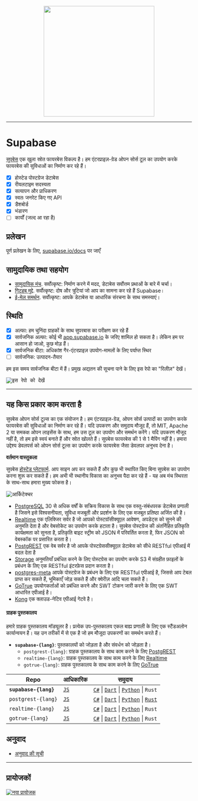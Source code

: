 <p align="center">
<img width="300" src="https://gitcdn.xyz/repo/supabase/supabase/master/web/static/supabase-light.svg"/>
</p>

---

# Supabase

[सुपबेस](https://supabase.io) एक खुला स्रोत फायरबेस विकल्प है। हम एंटरप्राइज़-ग्रेड ओपन सोर्स टूल का उपयोग करके फायरबेस की सुविधाओं का निर्माण कर रहे हैं।

- [x] होस्टेड पोस्टग्रेज डेटाबेस
- [x] रीयलटाइम सदस्यता
- [x] सत्यापन और प्राधिकरण
- [x] स्वतः जनरेट किए गए API
- [x] डैशबोर्ड
- [x] भंडारण
- [ ] कार्यों (जल्द आ रहा है)

## प्रलेखन

पूर्ण प्रलेखन के लिए, [supabase.io/docs](https://supabase.io/docs) पर जाएँ 

## सामुदायिक तथा सहयोग

- [सामुदायिक मंच](https://github.com/supabase/supabase/discussions). सर्वोत्कृष्ट: निर्माण करने में मदद, डेटाबेस सर्वोत्तम प्रथाओं के बारे में चर्चा।
- [गिटहब मुद्दे](https://github.com/supabase/supabase/issues). सर्वोत्कृष्ट: दोष और त्रुटियां जो आप का सामना कर रहे हैं Supabase।
- [ई-मेल समर्थन](https://supabase.io/docs/support#business-support). सर्वोत्कृष्ट: आपके डेटाबेस या आधारिक संरचना के साथ समस्याएं।

## स्थिति

- [x] अल्फा: हम चुनिंदा ग्राहकों के साथ सुपरबास का परीक्षण कर रहे हैं
- [x] सार्वजनिक अल्फा: कोई भी [app.supabase.io](https://app.supabase.io) के जरिए शामिल हो सकता है। लेकिन हम पर आसान हो जाओ, कुछ मोड़ हैं।
- [x] सार्वजनिक बीटा: अधिकांश गैर-एंटरप्राइज़ उपयोग-मामलों के लिए पर्याप्त स्थिर
- [ ] सार्वजनिक: उत्पादन-तैयार

हम इस समय सार्वजनिक बीटा में हैं। प्रमुख अद्यतन की सूचना पाने के लिए इस रेपो का "रिलीज़" देखें।

<kbd><img src="https://gitcdn.link/repo/supabase/supabase/master/web/static/watch-repo.gif" alt="इस रेपो को देखें"/></kbd>

---

## यह किस प्रकार काम करता है

सुपबेस ओपन सोर्स टूल्स का एक संयोजन है। हम एंटरप्राइज़-ग्रेड, ओपन सोर्स उत्पादों का उपयोग करके फायरबेस की सुविधाओं का निर्माण कर रहे हैं। यदि उपकरण और समुदाय मौजूद हैं, तो MIT, Apache 2 या समकक्ष ओपन लाइसेंस के साथ, हम उस टूल का उपयोग और समर्थन करेंगे। यदि उपकरण मौजूद नहीं है, तो हम इसे स्वयं बनाते हैं और स्रोत खोलते हैं। सुपबेस फायरबेस की 1 से 1 मैपिंग नहीं है। हमारा उद्देश्य डेवलपर्स को ओपन सोर्स टूल्स का उपयोग करके फायरबेस जैसा डेवलपर अनुभव देना है।

**वर्तमान वास्तुकला**

सुपबेस [होस्टेड प्लेटफार्म](https://app.supabase.io). आप साइन अप कर सकते हैं और कुछ भी स्थापित किए बिना सुपबेस का उपयोग करना शुरू कर सकते हैं। हम अभी भी स्थानीय विकास का अनुभव पैदा कर रहे हैं - यह अब मंच स्थिरता के साथ-साथ हमारा मुख्य फोकस है।

![आर्किटेक्चर](https://supabase.io/assets/images/supabase-architecture-9050a7317e9ec7efb7807f5194122e48.png)

- [PostgreSQL](https://www.postgresql.org/) 30 से अधिक वर्षों के सक्रिय विकास के साथ एक वस्तु-संबंधपरक डेटाबेस प्रणाली है जिसने इसे विश्वसनीयता, सुविधा मजबूती और प्रदर्शन के लिए एक मजबूत प्रतिष्ठा अर्जित की है।
- [Realtime](https://github.com/supabase/realtime) एक एलिक्जिर सर्वर है जो आपको पोस्टग्रॉसीक्यूएल आवेषण, अपडेट्स को सुनने की अनुमति देता है और वेबसोकेट का उपयोग करके हटाता है। सुपबेस पोस्टग्रेज की अंतर्निहित प्रतिकृति कार्यक्षमता को सुनता है, प्रतिकृति बाइट स्ट्रीम को JSON में परिवर्तित करता है, फिर JSON को वेबस्कॉक पर प्रसारित करता है।
- [PostgREST](http://postgrest.org/) एक वेब सर्वर है जो आपके पोस्टग्रेससीक्यूएल डेटाबेस को सीधे RESTful एपीआई में बदल देता है
- [Storage](https://github.com/supabase/storage-api) अनुमतियाँ प्रबंधित करने के लिए पोस्टग्रेस का उपयोग करके S3 में संग्रहीत फ़ाइलों के प्रबंधन के लिए एक RESTful इंटरफ़ेस प्रदान करता है।
- [postgres-meta](https://github.com/supabase/postgres-meta) आपके पोस्टग्रेज के प्रबंधन के लिए एक RESTful एपीआई है, जिससे आप टेबल प्राप्त कर सकते हैं, भूमिकाएँ जोड़ सकते हैं और क्वेरीज़ आदि चला सकते हैं।
- [GoTrue](https://github.com/netlify/gotrue) उपयोगकर्ताओं को प्रबंधित करने और SWT टोकन जारी करने के लिए एक SWT आधारित एपीआई है।
- [Kong](https://github.com/Kong/kong) एक क्लाउड-नेटिव एपीआई गेटवे है।

#### ग्राहक पुस्तकालय

हमारे ग्राहक पुस्तकालय मॉड्यूलर है। प्रत्येक उप-पुस्तकालय एकल बाह्य प्रणाली के लिए एक स्टैंडअलोन कार्यान्वयन है। यह उन तरीकों में से एक है जो हम मौजूदा उपकरणों का समर्थन करते हैं।

- **`supabase-{lang}`**: पुस्तकालयों को जोड़ता है और संवर्धन को जोड़ता है।
  - `postgrest-{lang}`: ग्राहक पुस्तकालय के साथ काम करने के लिए [PostgREST](https://github.com/postgrest/postgrest)
  - `realtime-{lang}`: ग्राहक पुस्तकालय के साथ काम करने के लिए [Realtime](https://github.com/supabase/realtime)
  - `gotrue-{lang}`: ग्राहक पुस्तकालय के साथ काम करने के लिए [GoTrue](https://github.com/netlify/gotrue)

| Repo                  | आधिकारिक                                         | समुदाय                                                                                                                                                                                                                  |
| --------------------- | ------------------------------------------------ | -------------------------------------------------------------------------------------------------------------------------------------------------------------------------------------------------------------------------- |
| **`supabase-{lang}`** | [`JS`](https://github.com/supabase/supabase-js)  | [`C#`](https://github.com/supabase/supabase-csharp) \| [`Dart`](https://github.com/supabase/supabase-dart) \| [`Python`](https://github.com/supabase/supabase-py) \| `Rust`                                                |
| `postgrest-{lang}`    | [`JS`](https://github.com/supabase/postgrest-js) | [`C#`](https://github.com/supabase/postgrest-csharp) \| [`Dart`](https://github.com/supabase/postgrest-dart) \| [`Python`](https://github.com/supabase/postgrest-py) \| [`Rust`](https://github.com/supabase/postgrest-rs) |
| `realtime-{lang}`     | [`JS`](https://github.com/supabase/realtime-js)  | [`C#`](https://github.com/supabase/realtime-csharp) \| [`Dart`](https://github.com/supabase/realtime-dart) \| [`Python`](https://github.com/supabase/realtime-py) \| `Rust`                                                |
| `gotrue-{lang}`       | [`JS`](https://github.com/supabase/gotrue-js)    | [`C#`](https://github.com/supabase/gotrue-csharp) \| [`Dart`](https://github.com/supabase/gotrue-dart) \| [`Python`](https://github.com/supabase/gotrue-py) \| `Rust`                                                      |

<!--- Remove this list if youre translation for another language, its hard to keep updated across multiple files -->
<!--- Keep only the link to the list of translation files-->
## अनुवाद

- [अनुवाद की सूची](/i18n/languages.md) <!--- Keep only the this-->

---

## प्रायोजकों

[![नया प्रायोजक](https://user-images.githubusercontent.com/10214025/90518111-e74bbb00-e198-11ea-8f88-c9e3c1aa4b5b.png)](https://github.com/sponsors/supabase)

